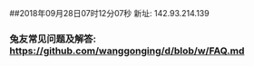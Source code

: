 ##2018年09月28日07时12分07秒 新址: 142.93.214.139
### 兔友常见问题及解答: https://github.com/wanggonging/d/blob/w/FAQ.md
